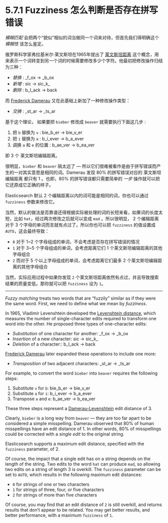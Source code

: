 # 5.7.1 Fuzziness 怎么判断是否存在拼写错误

*模糊匹配* 会把两个“貌似”相似的词当做同一个词来对待，但首先我们得明确这个 *模糊性* 该怎么鉴定。

俄罗斯科学家弗拉基米尔·莱文斯坦在1965年提出了 [莱文斯坦距离](http://en.wikipedia.org/wiki/Levenshtein_distance) 这个概念，用来表示一个词转变到另一个词的时候需要修改多少个字符。他最初把修改操作归结为三种：

* *替换* : \_f\_ox → \_b\_ox
* *新增* : sic → sic\_k\_
* *删除* : b\_l\_ack → back

而 [Frederick Damerau](http://en.wikipedia.org/wiki/Frederick_J._Damerau) 又在此基础上新加了一种修改操作类型：

* *交换* : \_st\_ar → \_ts\_ar

基于这个理论， 如果要把 `bieber` 修改成 `beaver` 就需要执行下面这几步 :

1. 把 `b` 替换为 `v` : bie_b_er → bie_v_er
2. 把 `i` 替换为 `a` : b_i_ever → b_a_ever
3. 调换 `a` 和 `e` 的位置 : b_ae_ver → b_ea_ver

即 3 个 莱文斯坦编辑距离。

很明显，`bieber` 和 `beaver` 隔太远了 — 所以它们很难被看作是由于拼写错误而产生的一对其实意思是相同的词。Damerau 发现 80% 的拼写错误对应的 莱文斯坦编辑距离 都只有 1 。也即，80% 的拼写错误都只需要简单的 *一步* 操作就可以把它还原成它正确的样子。

Elasticsearch 默认 2 个编辑距离以内的词可能是相同的词，你也可以通过 `fuzziness` 参数来修改它。

当然，默认的做法是否靠谱还得根据实际被处理的词的长短来看，如果词的长度太短，比如 `hat`，经过两次修改之后就可以变成 `mad` 。所以很明显， 2 个编辑距离对于 3 个字母的单词而言就有点过了。所以你也可以把 `fuzziness` 的值设置成 `AUTO`，这会最终导致：

* `0` 对于 1~2 个字母组成的单词，不会考虑是否存在拼写错误的情况
* `1` 对于 3~5 个字母组成的单词，会考虑距离它们 1 个莱文斯坦编辑距离的其他字母组合
* `2` 而对于 5 个以上字母组成的单词，会考虑距离它们最多 2 个莱文斯坦编辑距离的其他字母组合

当然，实际应用过程中如果你发现 `2` 个莱文斯坦距离依然有点过，并且导致搜索结果的质量变低。那你就可以把 `fuzziness` 设为 `1`。

***

*Fuzzy matching* treats two words that are “fuzzily” similar as if they were the same word. First, we need to define what we mean by *fuzziness*.

In 1965, Vladimir Levenshtein developed the [Levenshtein distance](http://en.wikipedia.org/wiki/Levenshtein_distance), which measures the number of single-character edits required to transform one word into the other. He proposed three types of one-character edits:

* *Substitution* of one character for another: \_f\_ox → \_b\_ox
* *Insertion* of a new character: sic → sic\_k\_
* *Deletion* of a character:: b\_l\_ack → back

[Frederick Damerau](http://en.wikipedia.org/wiki/Frederick_J._Damerau) later expanded these operations to include one more:

* *Transposition* of two adjacent characters: \_st\_ar → \_ts\_ar

For example, to convert the word `bieber` into `beaver` requires the following steps:

1. Substitute `v` for `b`: bie_b_er → bie_v_er
2. Substitute `a` for `i`: b_i_ever → b_a_ever
3. Transpose `a` and `e`: b_ae_ver → b_ea_ver

These three steps represent a [Damerau-Levenshtein](https://en.wikipedia.org/wiki/Damerau%E2%80%93Levenshtein_distance) edit distance of 3.

Clearly, `bieber` is a long way from `beaver` — they are too far apart to be considered a simple misspelling. Damerau observed that 80% of human misspellings have an edit distance of 1. In other words, 80% of misspellings could be corrected with a *single edit* to the original string.

Elasticsearch supports a maximum edit distance, specified with the `fuzziness` parameter, of 2.

Of course, the impact that a single edit has on a string depends on the length of the string. Two edits to the word `hat` can produce `mad`, so allowing two edits on a string of length 3 is overkill. The `fuzziness` parameter can be set to `AUTO`, which results in the following maximum edit distances:

* `0` for strings of one or two characters
* `1` for strings of three, four, or five characters
* `2` for strings of more than five characters

Of course, you may find that an edit distance of `2` is still overkill, and returns results that don’t appear to be related. You may get better results, and better performance, with a maximum `fuzziness` of `1`.